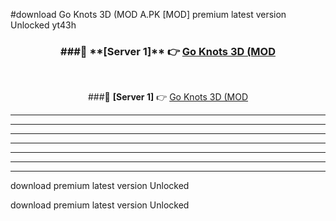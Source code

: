 #download Go Knots 3D (MOD A.PK [MOD] premium latest version Unlocked yt43h 



<div align="center">
<h3>###🔹 **[Server 1]** 👉 <a href="https://download1apk.web.app/">Go Knots 3D (MOD</a></h3><br>


###🔹 **[Server 1]** 👉 <a href="https://download1apk.web.app/">Go Knots 3D (MOD</a></h3>
</div>



----------------------------------------------------------

----------------------------------------------------------

----------------------------------------------------------

----------------------------------------------------------

----------------------------------------------------------

----------------------------------------------------------

----------------------------------------------------------

download premium latest version Unlocked

download premium latest version Unlocked
